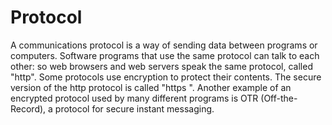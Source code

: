 [Title]: # (Protocol)
[Order]: # (95)

# Protocol

A communications protocol is a way of sending data between programs or computers. Software programs that use the same protocol can talk to each other: so web browsers and web servers speak the same protocol, called "http". Some protocols use encryption to protect their contents. The secure version of the http protocol is called "https ". Another example of an encrypted protocol used by many different programs is OTR  (Off-the-Record), a protocol for secure instant messaging.